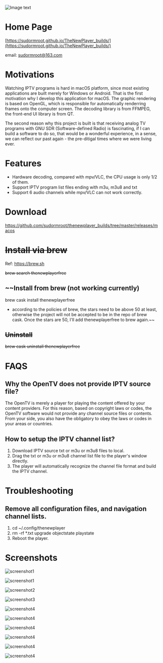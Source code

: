 ![Image text](logo.png)



# Home Page
[https://sudormroot.github.io/TheNewPlayer_builds/](https://sudormroot.github.io/TheNewPlayer_builds/)

email: sudormroot@163.com


# Motivations

Watching IPTV programs is hard in macOS platform, since most existing applications are built merely for Windows or Android. That is the first motivation why I develop this application for macOS. The graphic rendering is based on OpenGL, which is responsible for automatically renderring frames onto the computer screen. The decoding library is from FFMPEG, the front-end UI library is from QT.

The second reason why this project is built is that receiving analog TV programs with GNU SDR (Software-defined Radio) is fascinating, if I can build a software to do so, that would be a wonderful experience, in a sense, we can reflect our past again - the pre-ditigal times where we were living ever.

# Features
* Hardware decoding, compared with mpv/VLC, the CPU usage is only 1/2 of them.
* Support IPTV program list files ending with m3u, m3u8 and txt
* Support 6 audio channels while mpv/VLC can not work correctly.


# Download
https://github.com/sudormroot/thenewplayer_builds/tree/master/releases/macos

# ~~Install via brew~~

Ref: https://brew.sh

~~brew search thenewplayerfree~~

## ~~Install from brew (not working currently)
brew cask install thenewplayerfree
* according to the policies of brew, the stars need to be above 50 at least, otherwise the project will not be accepted to be in the repo of brew cask. Once the stars are 50, I'll add thenewplayerfree to brew again.~~

## ~~Uninstall~~
~~brew cask uninstall thenewplayerfree~~

# FAQS
## Why the OpenTV does not provide IPTV source file?
The OpenTV is merely a player for playing the content offered by your content providers. For this reason, based on copyright laws or codes, the OpenTV software would not provide any channel source files or contents. From your side, you also have the obligatory to obey the laws or codes in your areas or countries.


## How to setup the IPTV channel list?
1. Download IPTV source txt or m3u or m3u8 files to local.
2. Drag the txt or m3u or m3u8 channel list file to the player's window directly.
3. The player will automatically recognize the channel file format and build the IPTV channel.


# Troubleshooting

## Remove all configuration files, and navigation channel lists.
1. cd ~/.config/thenewplayer
2. rm -rf \*.txt upgrade objectstate playstate
3. Reboot the player.


# Screenshots

![screenshot1](screenshots/screenshot0.jpg)

![screenshot1](screenshots/screenshot1.jpg)

![screenshot2](screenshots/screenshot2.jpg)

![screenshot3](screenshots/screenshot3.jpg)

![screenshot4](screenshots/screenshot4.jpg)

![screenshot4](screenshots/screenshot5.jpg)

![screenshot4](screenshots/screenshot6.jpg)

![screenshot4](screenshots/screenshot7.jpg)

![screenshot4](screenshots/screenshot8.jpg)

![screenshot4](screenshots/screenshot9.jpg)


